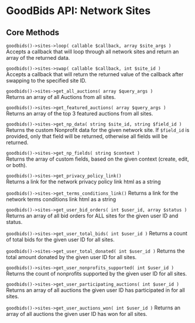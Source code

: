 # GoodBids API: Network Sites

## Core Methods

`goodbids()->sites->loop( callable $callback, array $site_args )`  
Accepts a callback that will loop through all network sites and return an array of the returned data.

`goodbids()->sites->swap( callable $callback, int $site_id )`  
Accepts a callback that will return the returned value of the callback after swapping to the specified site ID.

`goodbids()->sites->get_all_auctions( array $query_args )`  
Returns an array of all Auctions from all sites.

`goodbids()->sites->get_featured_auctions( array $query_args )`  
Returns an array of the top 3 featured auctions from all sites.

`goodbids()->sites->get_np_data( string $site_id, string $field_id )`  
Returns the custom Nonprofit data for the given network site. If `$field_id` is provided, only that field will be returned, otherwise all fields will be returned.

`goodbids()->sites->get_np_fields( string $context )`  
Returns the array of custom fields, based on the given context (create, edit, or both).

`goodbids()->sites->get_privacy_policy_link()`  
Returns a link for the network privacy policy link html as a string

`goodbids()->sites->get_terms_conditions_link()`
Returns a link for the network terms conditions link html as a string

`goodbids()->sites->get_user_bid_orders( int $user_id, array $status )`
Returns an array of all bid orders for ALL sites for the given user ID and status.

`goodbids()->sites->get_user_total_bids( int $user_id )`
Returns a count of total bids for the given user ID for all sites.

`goodbids()->sites->get_user_total_donated( int $user_id )`
Returns the total amount donated by the given user ID for all sites.

`goodbids()->sites->get_user_nonprofits_supported( int $user_id )`
Returns the count of nonprofits supported by the given user ID for all sites.

`goodbids()->sites->get_user_participating_auctions( int $user_id )`
Returns an array of all auctions the given user ID has participated in for all sites.

`goodbids()->sites->get_user_auctions_won( int $user_id )`
Returns an array of all auctions the given user ID has won for all sites.
